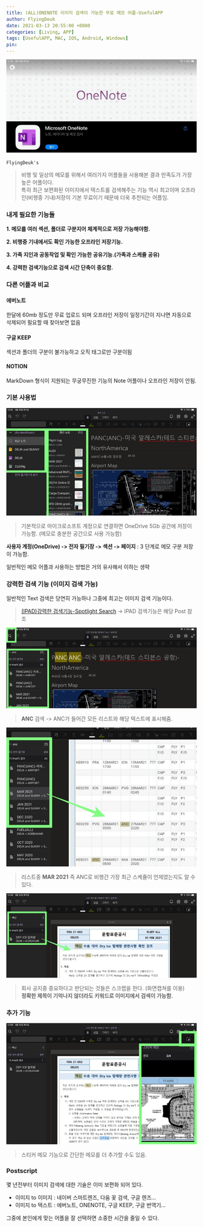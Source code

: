 ```yaml
---
title: (ALL)ONENOTE 이미지 검색이 가능한 무료 메모 어플-UsefulAPP
author: FlyingDeuk
date: 2021-03-13 20:55:00 +0800
categories: [Living, APP]
tags: [UsefulAPP, MAC, IOS, Android, Windows]
pin:
---
```

![onenote](/img/living/onenote/onenote.jpg)

`FlyingDeuk's`
> 비행 및 일상의 메모를 위해서 여러가지 어플들을 사용해본 결과 만족도가 가장 높은 어플이다. <br>
특히 최근 보편화된 이미지에서 텍스트를 검색해주는 기능 역시 최고이며 오프라인(비행중 기내)저장이 기본 무료이기 때문에 더욱 추천되는 어플임.

### 내게 필요한 기능들
**1. 메모를 여러 섹션, 폴더로 구분지어 체계적으로 저장 가능해야함.**

**2. 비행중 기내에서도 확인 가능한 오프라인 저장기능.**

**3. 가족 지인과 공동작업 및 확인 가능한 공유기능.(가족과 스케쥴 공유)**

**4. 강력한 검색기능으로 검색 시간 단축이 중요함.**

### 다른 어플과 비교
#### 에버노트
한달에 60mb 정도만 무료 업로드 되며 오프라인 저장이 일정기간이 지나면 자동으로 삭제되어 필요할 때 찾아보면 없음

#### 구글 KEEP
섹션과 폴더의 구분이 불가능하고 오직 태그로만 구분이됨

#### NOTION
MarkDown 형식이 지원되는 무궁무진한 기능의 Note 어플이나 오프라인 저장이 안됨.

### 기본 사용법
![onenote](/img/living/onenote/onenote1.jpg)
>기본적으로 마이크로소프트 계정으로 연결하면 OneDrive 5Gb 공간에 저장이 가능함. (메모로 충분한 공간으로 사용 가능함)

**사용자 계정(OneDrive) -> 전자 필기장 -> 섹션 -> 페이지** : 3 단계로 메모 구분 저장이 가능함.

일반적인 메모 어플과 사용하는 방법은 거의 유사해서 이하는 생략

### 강력한 검색 기능 (이미지 검색 가능)
일반적인 Text 검색은 당연히 가능하나 그중에 최고는 이미지 검색 기능이다.
> [(IPAD)강력한 검색기능-Spotlight Search](/posts/IpadSpot/) -> IPAD 검색기능은 해당 Post 참조

![onenote](/img/living/onenote/onenote2.jpg)
>**ANC** 검색 -> ANC가 들어간 모든 리스트와 해당 텍스트에 표시해줌.

![onenote](/img/living/onenote/onenote3.jpg)
>리스트중 **MAR 2021** 즉 ANC로 비행간 가장 최근 스케쥴이 언제였는지도 알 수 있다.

![onenote](/img/living/onenote/onenote4.jpg)
>회사 공지중 중요하다고 판단되는 것들은 스크랩을 한다. (화면캡쳐를 이용) <br>
**정확한 제목이 기억나지 않더라도 키워드로 이미지에서 검색이 가능함.**

### 추가 기능

![onenote](/img/living/onenote/onenote5.jpg)
>스티커 메모 기능으로 간단한 메모를 더 추가할 수도 있음.

### Postscript
몇 년전부터 이미지 검색에 대한 기술은 이미 보편화 되어 있다. <br>
- 이미지 to 이미지 : 네이버 스마트렌즈, 다움 꽃 검색, 구글 렌즈...
- 이미지 to 텍스트 : 에버노트, ONENOTE, 구글 KEEP, 구글 번역기...

그중에 본인에게 맞는 어플을 잘 선택하면 소중한 시간을 줄일 수 있다.
